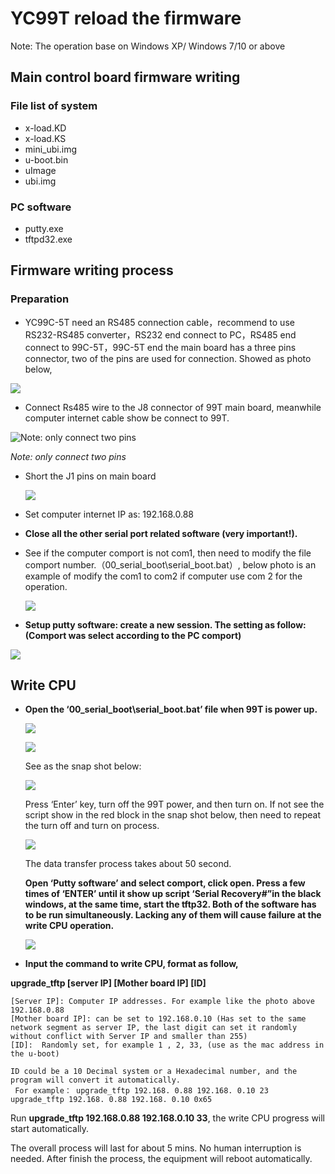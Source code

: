 # YC99T reload the firmware

Note: The operation base on Windows XP/ Windows 7/10 or above

## Main control board firmware writing

### File list of system

- x-load.KD
- x-load.KS
- mini_ubi.img
- u-boot.bin
- uImage
- ubi.img

### PC software

-  putty.exe
-  tftpd32.exe

## Firmware writing process

### Preparation

* YC99C-5T need an RS485 connection cable，recommend to use RS232-RS485 converter，RS232 end connect to PC，RS485 end connect to 99C-5T，99C-5T end the main board has a three pins connector, two of the pins are used for connection. Showed as photo below,

![](https://gitee.com/genyeem/doc/raw/master/202110091940673.png)

* Connect Rs485 wire to the J8 connector of 99T main board, meanwhile computer internet cable show be connect to 99T.

![](https://gitee.com/genyeem/doc/raw/master/202110091942178.png "Note: only connect two pins")

*Note: only connect two pins*

* Short the  J1 pins on main board

  ![](https://gitee.com/genyeem/doc/raw/master/202110091946694.png)

  

* Set computer internet IP as: 192.168.0.88
* **Close all the other serial port related software (very important!).** 

* See if the computer comport is not com1, then need to modify the file comport number.（00_serial_boot\serial_boot.bat）, below photo is an example of modify the com1 to com2 if computer use com 2 for the operation.

  ![](https://gitee.com/genyeem/doc/raw/master/202110091949959.png)

  

* **Setup putty software: create a new session. The setting as follow: (Comport was select according to the PC comport)**

![](https://gitee.com/genyeem/doc/raw/master/202110091952127.png)



## Write CPU

* **Open the ‘00_serial_boot\serial_boot.bat’ file when 99T is power up.**

  ![](https://gitee.com/genyeem/doc/raw/master/202110091959702.png)

  ![](https://gitee.com/genyeem/doc/raw/master/202110092000266.png)

  See as the snap shot below:

  ![](https://gitee.com/genyeem/doc/raw/master/202110092001711.png)

  Press ‘Enter’ key, turn off the 99T power, and then turn on. If not see the script show in the red block in the snap shot below, then need to repeat the turn off and turn on process.

  ![](https://gitee.com/genyeem/doc/raw/master/202110092001088.png)

  The data transfer process takes about 50 second.

   

  **Open ‘Putty software’ and select comport, click open. Press a few times of ‘ENTER’ until it show up script ‘Serial Recovery#”in the black windows, at the same time, start the tftp32. Both of the software has to be run simultaneously. Lacking any of them will cause failure at the write CPU operation.**

  ![](https://gitee.com/genyeem/doc/raw/master/202110092002790.png)

  

*  **Input the command to write CPU, format as follow,** 

  **upgrade_tftp [server IP] [Mother board IP] [ID]**

```
[Server IP]: Computer IP addresses. For example like the photo above 192.168.0.88
[Mother board IP]: can be set to 192.168.0.10 (Has set to the same network segment as server IP, the last digit can set it randomly without conflict with Server IP and smaller than 255)
[ID]:  Randomly set, for example 1 , 2, 33, (use as the mac address in the u-boot)

ID could be a 10 Decimal system or a Hexadecimal number, and the program will convert it automatically.
 For example： upgrade_tftp 192.168. 0.88 192.168. 0.10 23 
upgrade_tftp 192.168. 0.88 192.168. 0.10 0x65

```

Run **upgrade_tftp 192.168.0.88 192.168.0.10 33**, the write CPU progress will start automatically.

The overall process will last for about 5 mins. No human interruption is needed. After finish the process, the equipment will reboot automatically.

